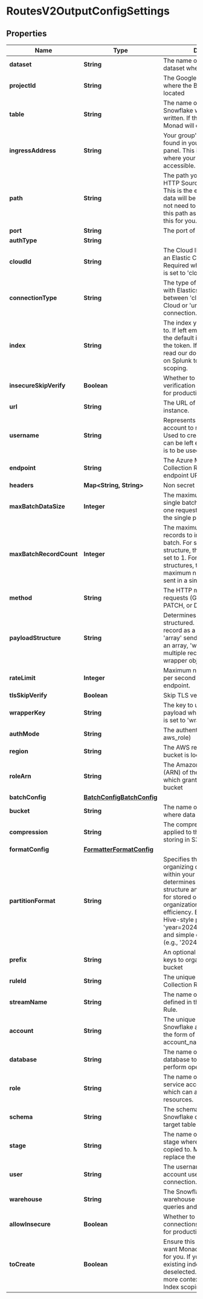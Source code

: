 

# RoutesV2OutputConfigSettings


## Properties

| Name | Type | Description | Notes |
|------------ | ------------- | ------------- | -------------|
|**dataset** | **String** | The name of the BigQuery dataset where the table resides |  [optional] |
|**projectId** | **String** | The Google Cloud Project ID where the BigQuery instance is located |  [optional] |
|**table** | **String** | The name of the table in Snowflake where the data will be written. If the table doesn&#39;t exist Monad will create the table. |  [optional] |
|**ingressAddress** | **String** | Your group&#39;s ingress address found in your group information panel. This is the hostname where your Cribl instance is accessible. |  [optional] |
|**path** | **String** | The path you&#39;ve set for your HTTP Source&#39;s HTTP Event API. This is the endpoint path where data will be sent. Note: You do not need to append &#x60;_bulk&#x60; to this path as monad already does this for you. |  [optional] |
|**port** | **String** | The port of the Splunk instance. |  [optional] |
|**authType** | **String** |  |  [optional] |
|**cloudId** | **String** | The Cloud ID for connecting to an Elastic Cloud deployment. Required when connection_type is set to &#39;cloud_id&#39;. |  [optional] |
|**connectionType** | **String** | The type of connection to use with Elasticsearch. Choose between &#39;cloud_id&#39; for Elastic Cloud or &#39;url&#39; for direct connection. |  [optional] |
|**index** | **String** | The index you want to send data to. If left empty, data is sent to the default index associated with the token. If specified, please read our docs for more context on Splunk token &amp; Index scoping. |  [optional] |
|**insecureSkipVerify** | **Boolean** | Whether to skip TLS certificate verification (not recommended for production). |  [optional] |
|**url** | **String** | The URL of the Sumo Logic instance. |  [optional] |
|**username** | **String** | Represents an administrative account to manage indices. Used to create an index, hence can be left empty if default index is to be used. |  [optional] |
|**endpoint** | **String** | The Azure Monitor Data Collection Rule (DCR) ingestion endpoint URL. |  [optional] |
|**headers** | **Map&lt;String, String&gt;** | Non secret headers |  [optional] |
|**maxBatchDataSize** | **Integer** | The maximum size in KB for a single batch of data to be sent in one request. This does not effect the single payload structure. |  [optional] |
|**maxBatchRecordCount** | **Integer** | The maximum number of records to include in a single batch. For single payload structure, this is automatically set to 1. For other payload structures, this determines the maximum number of records sent in a single request. |  [optional] |
|**method** | **String** | The HTTP method to use for requests (GET, POST, PUT, PATCH, or DELETE). |  [optional] |
|**payloadStructure** | **String** | Determines how the payload is structured. &#39;single&#39; sends each record as a separate request, &#39;array&#39; sends multiple records as an array, &#39;wrapped&#39; sends multiple records within a wrapper object. |  [optional] |
|**rateLimit** | **Integer** | Maximum number of requests per second to send to the endpoint. |  [optional] |
|**tlsSkipVerify** | **Boolean** | Skip TLS verification. |  [optional] |
|**wrapperKey** | **String** | The key to use for wrapping the payload when PayloadStructure is set to &#39;wrapped&#39;. |  [optional] |
|**authMode** | **String** | The authentication mode (basic, aws_role) |  [optional] |
|**region** | **String** | The AWS region where the S3 bucket is located |  [optional] |
|**roleArn** | **String** | The Amazon Resource Name (ARN) of the IAM role to assume which grants access to the S3 bucket |  [optional] |
|**batchConfig** | [**BatchConfigBatchConfig**](BatchConfigBatchConfig.md) |  |  [optional] |
|**bucket** | **String** | The name of the S3 bucket where data will be stored |  [optional] |
|**compression** | **String** | The compression method to be applied to the data before storing in S3 |  [optional] |
|**formatConfig** | [**FormatterFormatConfig**](FormatterFormatConfig.md) |  |  [optional] |
|**partitionFormat** | **String** | Specifies the format for organizing data into partitions within your S3 bucket. This determines the directory structure and naming convention for stored objects, affecting data organization and query efficiency. Examples include Hive-style partitioning (e.g., &#39;year&#x3D;2024/month&#x3D;01/day&#x3D;01&#39;) and simple date-based formats (e.g., &#39;2024/01/01&#39;). |  [optional] |
|**prefix** | **String** | An optional prefix for S3 object keys to organize data within the bucket |  [optional] |
|**ruleId** | **String** | The unique identifier of the Data Collection Rule (DCR). |  [optional] |
|**streamName** | **String** | The name of the data stream defined in the Data Collection Rule. |  [optional] |
|**account** | **String** | The unique identifier for your Snowflake account, typically in the form of &#39;organization-account_name&#39;. |  [optional] |
|**database** | **String** | The name of the Snowflake database to connect to and perform operations on |  [optional] |
|**role** | **String** | The name of the Role your service account was granted which can access your resources. |  [optional] |
|**schema** | **String** | The schema within the Snowflake database where the target table resides. |  [optional] |
|**stage** | **String** | The name of the Snowflake stage where the data will be copied to. Monad create or replace the stage. |  [optional] |
|**user** | **String** | The username of the Snowflake account used to establish the connection. |  [optional] |
|**warehouse** | **String** | The Snowflake virtual warehouse to use for executing queries and processing data. |  [optional] |
|**allowInsecure** | **Boolean** | Whether to allow insecure connections (not recommended for production). |  [optional] |
|**toCreate** | **Boolean** | Ensure this is selected if you want Monad to create the index for you. If you are using a pre-existing index, please leave this deselected. Read our docs for more context on Splunk token &amp; Index scoping. |  [optional] |



